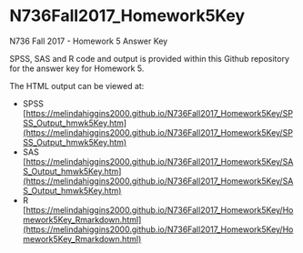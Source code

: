 # N736Fall2017_Homework5Key

N736 Fall 2017 - Homework 5 Answer Key

SPSS, SAS and R code and output is provided within this Github repository for the answer key for Homework 5.

The HTML output can be viewed at:

* SPSS [https://melindahiggins2000.github.io/N736Fall2017_Homework5Key/SPSS_Output_hmwk5Key.htm](https://melindahiggins2000.github.io/N736Fall2017_Homework5Key/SPSS_Output_hmwk5Key.htm)
* SAS [https://melindahiggins2000.github.io/N736Fall2017_Homework5Key/SAS_Output_hmwk5Key.htm](https://melindahiggins2000.github.io/N736Fall2017_Homework5Key/SAS_Output_hmwk5Key.htm)
* R [https://melindahiggins2000.github.io/N736Fall2017_Homework5Key/Homework5Key_Rmarkdown.html](https://melindahiggins2000.github.io/N736Fall2017_Homework5Key/Homework5Key_Rmarkdown.html)
